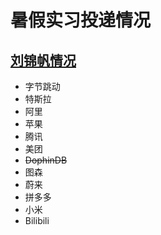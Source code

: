 # 暑假实习投递情况

## [刘锦帆情况](/LJF/README.md)

* 字节跳动 
* 特斯拉 
* 阿里         
* 苹果         
* 腾讯         
* 美团         
* ~~DophinDB~~
* 图森        
* 蔚来        
* 拼多多    
* 小米         
* Bilibili

